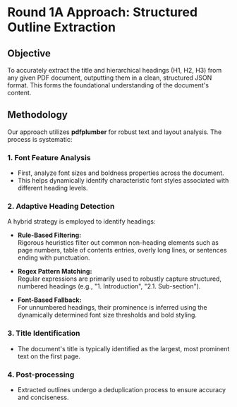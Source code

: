 # Round 1A Approach: Structured Outline Extraction

## Objective
To accurately extract the title and hierarchical headings (H1, H2, H3) from any given PDF document, outputting them in a clean, structured JSON format. This forms the foundational understanding of the document's content.

## Methodology
Our approach utilizes **pdfplumber** for robust text and layout analysis. The process is systematic:

### 1. Font Feature Analysis
- First, analyze font sizes and boldness properties across the document.
- This helps dynamically identify characteristic font styles associated with different heading levels.

### 2. Adaptive Heading Detection
A hybrid strategy is employed to identify headings:

- **Rule-Based Filtering:**  
  Rigorous heuristics filter out common non-heading elements such as page numbers, table of contents entries, overly long lines, or sentences ending with punctuation.

- **Regex Pattern Matching:**  
  Regular expressions are primarily used to robustly capture structured, numbered headings (e.g., "1. Introduction", "2.1. Sub-section").

- **Font-Based Fallback:**  
  For unnumbered headings, their prominence is inferred using the dynamically determined font size thresholds and bold styling.

### 3. Title Identification
- The document's title is typically identified as the largest, most prominent text on the first page.

### 4. Post-processing
- Extracted outlines undergo a deduplication process to ensure accuracy and conciseness.
